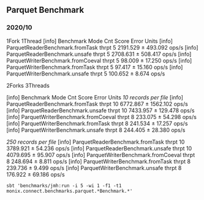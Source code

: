 

## Parquet Benchmark

### 2020/10
1Fork 1Thread
[info] Benchmark                           Mode  Cnt     Score     Error  Units
[info] ParquetReaderBenchmark.fromTask    thrpt    5  2191.529 ± 493.092  ops/s
[info] ParquetReaderBenchmark.unsafe      thrpt    5  2708.631 ± 508.417  ops/s
[info] ParquetWriterBenchmark.fromCoeval  thrpt    5    98.009 ±  17.250  ops/s
[info] ParquetWriterBenchmark.fromTask    thrpt    5    97.417 ±  15.160  ops/s
[info] ParquetWriterBenchmark.unsafe      thrpt    5   100.652 ±   8.674  ops/s

2Forks 3Threads

[info] Benchmark                           Mode  Cnt     Score      Error  Units
*10 records per file*
[info] ParquetReaderBenchmark.fromTask    thrpt   10  6772.867 ± 1562.102  ops/s
[info] ParquetReaderBenchmark.unsafe      thrpt   10  7433.957 ±  129.478  ops/s
[info] ParquetWriterBenchmark.fromCoeval  thrpt    8   233.075 ±   54.298  ops/s
[info] ParquetWriterBenchmark.fromTask    thrpt    8   241.534 ±   17.257  ops/s
[info] ParquetWriterBenchmark.unsafe      thrpt    8   244.405 ±   28.380  ops/s

*250 records per file*
[info] ParquetReaderBenchmark.fromTask    thrpt   10  3789.921 ± 54.236  ops/s
[info] ParquetReaderBenchmark.unsafe      thrpt   10  4079.695 ± 95.907  ops/s
[info] ParquetWriterBenchmark.fromCoeval  thrpt    8   248.694 ±  8.811  ops/s
[info] ParquetWriterBenchmark.fromTask    thrpt    8   239.736 ±  9.499  ops/s
[info] ParquetWriterBenchmark.unsafe      thrpt    8   176.922 ± 69.186  ops/s
```
sbt 'benchmarks/jmh:run -i 5 -wi 1 -f1 -t1 monix.connect.benchmarks.parquet.*Benchmark.*'
```